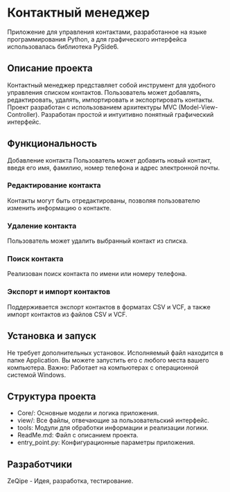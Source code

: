 # Контактный менеджер
Приложение для управления контактами, разработанное на языке программирования Python, а для графического интерфейса использовалась библиотека PySide6.

## Описание проекта
Контактный менеджер представляет собой инструмент для удобного управления списком контактов. Пользователь может добавлять, редактировать, удалять, импортировать и экспортировать контакты. Проект разработан с использованием архитектуры MVC (Model-View-Controller). Разработан простой и интуитивно понятный графический интерфейс. 

## Функциональность
Добавление контакта
Пользователь может добавить новый контакт, введя его имя, фамилию, номер телефона и адрес электронной почты.


### Редактирование контакта
Контакты могут быть отредактированы, позволяя пользователю изменить информацию о контакте.

### Удаление контакта
Пользователь может удалить выбранный контакт из списка.

### Поиск контакта
Реализован поиск контакта по имени или номеру телефона.

### Экспорт и импорт контактов
Поддерживается экспорт контактов в форматах CSV и VCF, а также импорт контактов из файлов CSV и VCF.

## Установка и запуск
Не требует дополнительных установок. Исполняемый файл находится в папке Application. Вы можете запустить его с любого места вашего компьютера. 
Важно: Работает на компьютерах с операционной системой Windows.

## Структура проекта
- Core/: Основные модели и логика приложения.
- view/: Все файлы, отвечающие за пользовательский интерфейс.
- tools: Модули для обработки информации и реализации логики.
- ReadMe.md: Файл с описанием проекта.
- entry_point.py: Конфигурационные параметры приложения.

## Разработчики
ZeQipe - Идея, разработка, тестирование.
